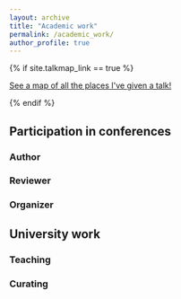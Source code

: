 ```yaml
---
layout: archive
title: "Academic work"
permalink: /academic_work/
author_profile: true
---
```


{% if site.talkmap_link == true %}

<p style="text-decoration:underline;"><a href="/talkmap.html">See a map of all the places I've given a talk!</a></p>

{% endif %}

<h2>Participation in conferences</h2>

<h3>Author</h3>

<h3>Reviewer</h3>

<h3>Organizer</h3>

<h2>University work</h2>

<h3>Teaching</h3>

<h3>Curating</h3>